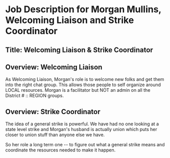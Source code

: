 # Job Description for Morgan Mullins, Welcoming Liaison and Strike Coordinator

## Title: Welcoming Liaison & Strike Coordinator

## Overview: Welcoming Liaison

As Welcoming Liaison, Morgan's role is to welcome new folks and get them into the right chat group.  This allows those people to self organize around LOCAL resources.  Morgan is a facilitator but NOT an admin on all the District # :: REGION groups.

## Overview: Strike Coordinator 

The idea of a general strike is powerful.  We have had no one looking at a state level strike and Morgan's husband is actually union which puts her closer to union stuff than anyone else we have. 

So her role a long term one -- to figure out what a general strike means and coordinate the resources needed to make it happen.